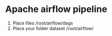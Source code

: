 # Apache airflow pipeline 
1. Place files /root/airflow/dags
2. Place  your folder dataset /root/airflow/
